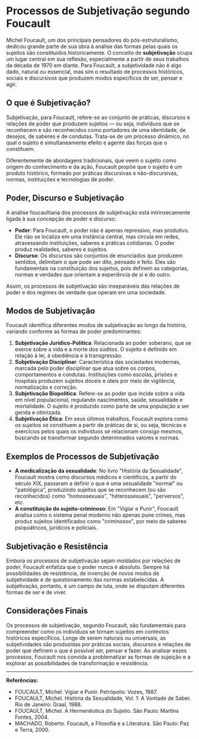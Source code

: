 # Processos de Subjetivação segundo Foucault

Michel Foucault, um dos principais pensadores do pós-estruturalismo, dedicou grande parte de sua obra à análise das formas pelas quais os sujeitos são constituídos historicamente. O conceito de **subjetivação** ocupa um lugar central em sua reflexão, especialmente a partir de seus trabalhos da década de 1970 em diante. Para Foucault, a subjetividade não é algo dado, natural ou essencial, mas sim o resultado de processos históricos, sociais e discursivos que produzem modos específicos de ser, pensar e agir.

## O que é Subjetivação?

Subjetivação, para Foucault, refere-se ao conjunto de práticas, discursos e relações de poder que produzem sujeitos — ou seja, indivíduos que se reconhecem e são reconhecidos como portadores de uma identidade, de desejos, de saberes e de condutas. Trata-se de um processo dinâmico, no qual o sujeito é simultaneamente efeito e agente das forças que o constituem.

Diferentemente de abordagens tradicionais, que veem o sujeito como origem do conhecimento e da ação, Foucault propõe que o sujeito é um produto histórico, formado por práticas discursivas e não-discursivas, normas, instituições e tecnologias de poder.

## Poder, Discurso e Subjetivação

A análise foucaultiana dos processos de subjetivação está intrinsecamente ligada à sua concepção de poder e discurso:

- **Poder**: Para Foucault, o poder não é apenas repressivo, mas produtivo. Ele não se localiza em uma instância central, mas circula em redes, atravessando instituições, saberes e práticas cotidianas. O poder produz realidades, saberes e sujeitos.
- **Discurso**: Os discursos são conjuntos de enunciados que produzem sentidos, delimitam o que pode ser dito, pensado e feito. Eles são fundamentais na constituição dos sujeitos, pois definem as categorias, normas e verdades que orientam a experiência de si e do outro.

Assim, os processos de subjetivação são inseparáveis das relações de poder e dos regimes de verdade que operam em uma sociedade.

## Modos de Subjetivação

Foucault identifica diferentes modos de subjetivação ao longo da história, variando conforme as formas de poder predominantes:

1. **Subjetivação Jurídico-Política**: Relacionada ao poder soberano, que se exerce sobre a vida e a morte dos súditos. O sujeito é definido em relação à lei, à obediência e à transgressão.
2. **Subjetivação Disciplinar**: Característica das sociedades modernas, marcada pelo poder disciplinar que atua sobre os corpos, comportamentos e condutas. Instituições como escolas, prisões e hospitais produzem sujeitos dóceis e úteis por meio de vigilância, normalização e correção.
3. **Subjetivação Biopolítica**: Refere-se ao poder que incide sobre a vida em nível populacional, regulando nascimentos, saúde, sexualidade e mortalidade. O sujeito é produzido como parte de uma população a ser gerida e otimizada.
4. **Subjetivação Ética**: Em seus últimos trabalhos, Foucault explora como os sujeitos se constituem a partir de práticas de si, ou seja, técnicas e exercícios pelos quais os indivíduos se relacionam consigo mesmos, buscando se transformar segundo determinados valores e normas.

## Exemplos de Processos de Subjetivação

- **A medicalização da sexualidade**: No livro "História da Sexualidade", Foucault mostra como discursos médicos e científicos, a partir do século XIX, passaram a definir o que é uma sexualidade "normal" ou "patológica", produzindo sujeitos que se reconhecem (ou são reconhecidos) como "homossexuais", "héterossexuais", "perversos", etc.
- **A constituição do sujeito-criminoso**: Em "Vigiar e Punir", Foucault analisa como o sistema penal moderno não apenas pune crimes, mas produz sujeitos identificados como "criminosos", por meio de saberes psiquiátricos, jurídicos e policiais.

## Subjetivação e Resistência

Embora os processos de subjetivação sejam moldados por relações de poder, Foucault enfatiza que o poder nunca é absoluto. Sempre há possibilidades de resistência, de invenção de novos modos de subjetividade e de questionamento das normas estabelecidas. A subjetivação, portanto, é um campo de luta, onde se disputam diferentes formas de ser e de viver.

## Considerações Finais

Os processos de subjetivação, segundo Foucault, são fundamentais para compreender como os indivíduos se tornam sujeitos em contextos históricos específicos. Longe de serem naturais ou universais, as subjetividades são produzidas por práticas sociais, discursos e relações de poder que definem o que é possível ser, pensar e fazer. Ao analisar esses processos, Foucault nos convida a problematizar as formas de sujeição e a explorar as possibilidades de transformação e resistência.

___

**Referências:**

- FOUCAULT, Michel. Vigiar e Punir. Petrópolis: Vozes, 1987.
- FOUCAULT, Michel. História da Sexualidade, Vol. 1: A Vontade de Saber. Rio de Janeiro: Graal, 1988.
- FOUCAULT, Michel. A Hermenêutica do Sujeito. São Paulo: Martins Fontes, 2004.
- MACHADO, Roberto. Foucault, a Filosofia e a Literatura. São Paulo: Paz e Terra, 2000.